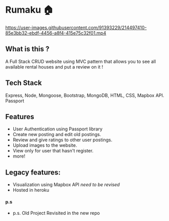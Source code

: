 # Rumaku 🏠

https://user-images.githubusercontent.com/91393229/214497410-85e3bb32-ebdf-4456-a8f4-415e75c32f01.mp4


## What is this ? 
A Full Stack CRUD website using MVC pattern that allows you to see all available rental houses and put a review on it !

## Tech Stack 
Express, Node, Mongoose, Bootstrap, MongoDB, HTML, CSS, Mapbox API.
Passport

## Features
- User Authentication using Passport library
- Create new posting and edit old postings.
- Review and give ratings to other user postings.
- Upload images to the website.
- View only for user that hasn't register.
- more! 

## Legacy features:
- Visualization using Mapbox API *need to be revised*
- Hosted in heroku

#### p.s
- p.s. Old Project Revisited in the new repo

